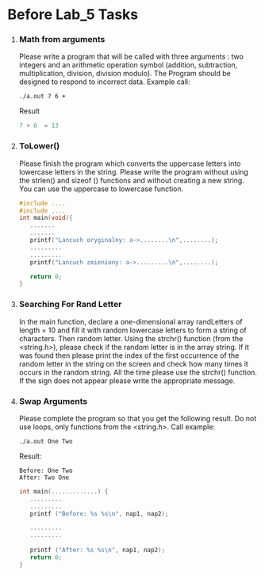 # Before Lab_5 Tasks

1. ### Math from arguments

   Please write a program that will be called
   with three arguments : two integers and an
   arithmetic operation symbol (addition,
   subtraction, multiplication, division, 
   division modulo). The Program should be
   designed to respond to incorrect data.
   Example call:

    ```text
    ./a.out 7 6 +
    ```
    Result
    ```C
    7 + 6  = 13
    ```
   
2. ### ToLower()

   Please finish the program which converts
   the uppercase letters into lowercase letters
   in the string. Please write the program without
   using the strlen() and sizeof () functions
   and without creating a new string. You can 
   use the uppercase to lowercase function.
   
   ```C
   #include ....
   #include ....
   int main(void){
      .......
      .......
      printf("Lancuch oryginalny: a->........\n",........);
      .........
      .........
      printf("Lancuch zmieniony: a->.........\n",........);
   
      return 0;
   }
   ```

3. ### Searching For Rand Letter

   In the main function, declare a one-dimensional array 
   randLetters of length = 10 and fill it with random 
   lowercase letters to form a string of characters. Then
   random letter. Using the strchr() function (from the
   <string.h>), please check if the random letter is in
   the array string. If it was found then please print the
   index of the first occurrence of the random letter in 
   the string on the screen and check how many times it
   occurs in the random string. All the time please use
   the strchr() function. If the sign does not appear 
   please write the appropriate message.
    
4. ### Swap Arguments
   Please complete the program so that you get the following
   result. Do not use loops, only functions from the <string.h>. 
   Call example:

    ```text
    ./a.out One Two
    ```
   Result:
    ```text
    Before: One Two
    After: Two One   
    ```
   ```C
   int main(.............) {
      .........
      .........
      printf ("Before: %s %s\n", nap1, nap2);
   
      .........
      .........
      
      printf ("After: %s %s\n", nap1, nap2);
      return 0;
   }
   ```
